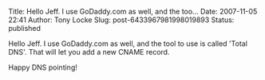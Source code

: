 Title: Hello Jeff. I use GoDaddy.com as well, and the too...
Date: 2007-11-05 22:41
Author: Tony Locke
Slug: post-6433967981998019893
Status: published

Hello Jeff. I use GoDaddy.com as well, and the tool to use is called 'Total DNS'. That will let you add a new CNAME record.  
  
Happy DNS pointing!
